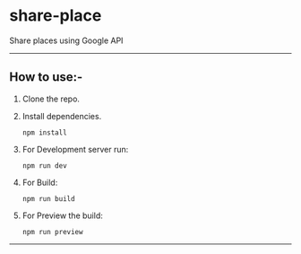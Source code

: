 # share-place
Share places using Google API

---

## How to use:-

1. Clone the repo.
2. Install dependencies.

    ```npm install```

3. For Development server run:

    ```npm run dev```

4. For Build:

    ```npm run build```

5. For Preview the build:

    ```npm run preview```

---
